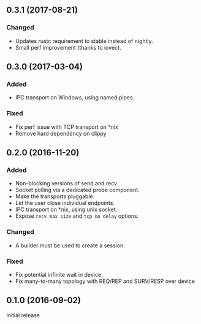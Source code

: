 ## 0.3.1 (2017-08-21)

### Changed
- Updates rustc requirement to stable instead of nightly.
- Small perf improvement (thanks to iovec).

## 0.3.0 (2017-03-04)

### Added
- IPC transport on Windows, using named pipes.

### Fixed
- Fix perf issue with TCP transport on *nix
- Remove hard dependency on clippy

## 0.2.0 (2016-11-20)

### Added
- Non-blocking versions of send and recv
- Socket polling via a dedicated probe component.
- Make the transports pluggable.
- Let the user close individual endpoints.
- IPC transport on *nix, using unix socket.
- Expose `recv max size` and `tcp no delay` options. 

### Changed
- A builder must be used to create a session.

### Fixed
- Fix potential infinite wait in device
- Fix many-to-many topology with REQ/REP and SURV/RESP over device

## 0.1.0 (2016-09-02)

Initial release
